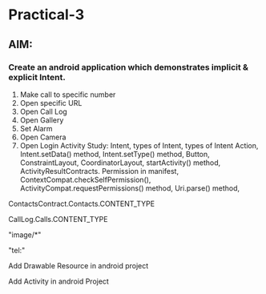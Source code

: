 # Practical-3
## AIM:
### Create an android application which demonstrates implicit & explicit Intent. 
1. Make call to specific number
2. Open specific URL
3. Open Call Log
4. Open Gallery
5. Set Alarm
6. Open Camera
7. Open Login Activity
Study: Intent, types of Intent, types of Intent Action, Intent.setData() method, Intent.setType() method, Button, ConstraintLayout, CoordinatorLayout, startActivity() method, ActivityResultContracts. Permission in manifest, ContextCompat.checkSelfPermission(), ActivityCompat.requestPermissions() method, Uri.parse() method, 

ContactsContract.Contacts.CONTENT_TYPE

CallLog.Calls.CONTENT_TYPE

"image/*"

"tel:"

Add Drawable Resource in android project

Add Activity in android Project
